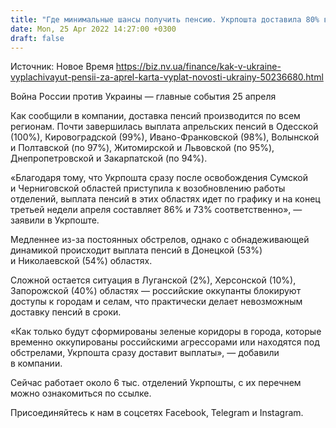 ```yaml
---
title: "Где минимальные шансы получить пенсию. Укрпошта доставила 80% выплат за апрель — карта"
date: Mon, 25 Apr 2022 14:27:00 +0300
draft: false
---
```

Источник: Новое Время https://biz.nv.ua/finance/kak-v-ukraine-vyplachivayut-pensii-za-aprel-karta-vyplat-novosti-ukrainy-50236680.html


 Война России против Украины — главные события 25 апреля

Как сообщили в компании, доставка пенсий производится по всем регионам. Почти завершилась выплата апрельских пенсий в Одесской (100%), Кировоградской (99%), Ивано-Франковской (98%), Волынской и Полтавской (по 97%), Житомирской и Львовской (по 95%), Днепропетровской и Закарпатской (по 94%).

 «Благодаря тому, что Укрпошта сразу после освобождения Сумской и Черниговской областей приступила к возобновлению работы отделений, выплата пенсий в этих областях идет по графику и на конец третьей недели апреля составляет 86% и 73% соответственно», — заявили в Укрпоште.

 Медленнее из-за постоянных обстрелов, однако с обнадеживающей динамикой происходит выплата пенсий в Донецкой (53%) и Николаевской (54%) областях.

 Сложной остается ситуация в Луганской (2%), Херсонской (10%), Запорожской (40%) областях — российские оккупанты блокируют доступы к городам и селам, что практически делает невозможным доставку пенсий в сроки.

 «Как только будут сформированы зеленые коридоры в города, которые временно оккупированы российскими агрессорами или находятся под обстрелами, Укрпошта сразу доставит выплаты», — добавили в компании.

 Сейчас работает около 6 тыс. отделений Укрпошты, с их перечнем можно ознакомиться по ссылке.

Присоединяйтесь к нам в соцсетях Facebook, Telegram и Instagram.
